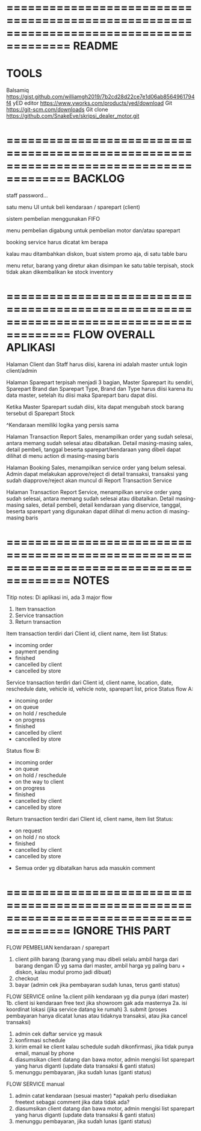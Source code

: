 =======================================================================================
README
=======================================================================================
TOOLS
=======================================================================================
Balsamiq https://gist.github.com/williamgh2019/7b2cd28d22ce7e1d06ab8564961794f4
yED editor https://www.yworks.com/products/yed/download
Git https://git-scm.com/downloads
Git clone https://github.com/SnakeEve/skripsi_dealer_motor.git

=======================================================================================
BACKLOG
=======================================================================================
staff password...

satu menu UI untuk beli kendaraan / sparepart (client)

sistem pembelian menggunakan FIFO

menu pembelian digabung untuk pembelian motor dan/atau sparepart

booking service harus dicatat km berapa

kalau mau ditambahkan diskon, buat sistem promo aja, di satu table baru

menu retur, barang yang diretur akan disimpan ke satu table terpisah, stock tidak akan dikembalikan ke stock inventory

=======================================================================================
FLOW OVERALL APLIKASI
=======================================================================================

Halaman Client dan Staff harus diisi, karena ini adalah master untuk login client/admin

Halaman Sparepart terpisah menjadi 3 bagian, Master Sparepart itu sendiri, Sparepart Brand dan Sparepart Type, Brand dan Type harus diisi karena itu data master, setelah itu diisi maka Sparepart baru dapat diisi.

Ketika Master Sparepart sudah diisi, kita dapat mengubah stock barang tersebut di Sparepart Stock

^Kendaraan memiliki logika yang persis sama

Halaman Transaction Report Sales, menampilkan order yang sudah selesai, antara memang sudah selesai atau dibatalkan. Detail masing-masing sales, detail pembeli, tanggal beserta sparepart/kendaraan yang dibeli dapat dilihat di menu action di masing-masing baris

Halaman Booking Sales, menampilkan service order yang belum selesai. Admin dapat melakukan approve/reject di detail transaksi, transaksi yang sudah diapprove/reject akan muncul di Report Transaction Service

Halaman Transaction Report Service, menampilkan service order yang sudah selesai, antara memang sudah selesai atau dibatalkan. Detail masing-masing sales, detail pembeli, detail kendaraan yang diservice, tanggal, beserta sparepart yang digunakan dapat dilihat di menu action di masing-masing baris


=======================================================================================
NOTES
=======================================================================================
Titip notes:
Di aplikasi ini, ada 3 major flow
1. Item transaction
2. Service transaction
3. Return transaction

Item transaction terdiri dari
Client id, client name, item list
Status:
- incoming order
- payment pending
- finished
- cancelled by client
- cancelled by store

Service transaction terdiri dari
Client id, client name, location, date, reschedule date, vehicle id, vehicle note, sparepart list, price
Status flow A:
- incoming order
- on queue
- on hold / reschedule
- on progress
- finished
- cancelled by client
- cancelled by store

Status flow B:
- incoming order
- on queue
- on hold / reschedule
- on the way to client
- on progress
- finished
- cancelled by client
- cancelled by store

Return transaction terdiri dari
Client id, client name, item list
Status:
- on request
- on hold / no stock
- finished
- cancelled by client
- cancelled by store

* Semua order yg dibatalkan harus ada masukin comment

=======================================================================================
IGNORE THIS PART
=======================================================================================


FLOW PEMBELIAN kendaraan / sparepart
1. client pilih barang (barang yang mau dibeli selalu ambil harga dari barang dengan ID yg sama dari master, ambil harga yg paling baru + diskon, kalau modul promo jadi dibuat)
2. checkout
3. bayar (admin cek jika pembayaran sudah lunas, terus ganti status)

FLOW SERVICE online
1a.client pilih kendaraan yg dia punya (dari master)
1b. client isi kendaraan free text jika showroom gak ada masternya
2a. isi koordinat lokasi (jika service datang ke rumah)
3. submit
(proses pembayaran hanya dicatat lunas atau tidaknya transaksi, atau jika cancel transaksi)

1. admin cek daftar service yg masuk
2. konfirmasi schedule
3. kirim email ke client kalau schedule sudah dikonfirmasi, jika tidak punya email, manual by phone
4. diasumsikan client datang dan bawa motor, admin mengisi list sparepart yang harus diganti (update data transaksi & ganti status)
5. menunggu pembayaran, jika sudah lunas (ganti status)

FLOW SERVICE manual
1. admin catat kendaraan (sesuai master) *apakah perlu disediakan freetext sebagai comment jika data tidak ada?
2. diasumsikan client datang dan bawa motor, admin mengisi list sparepart yang harus diganti (update data transaksi & ganti status) 
3. menunggu pembayaran, jika sudah lunas (ganti status)